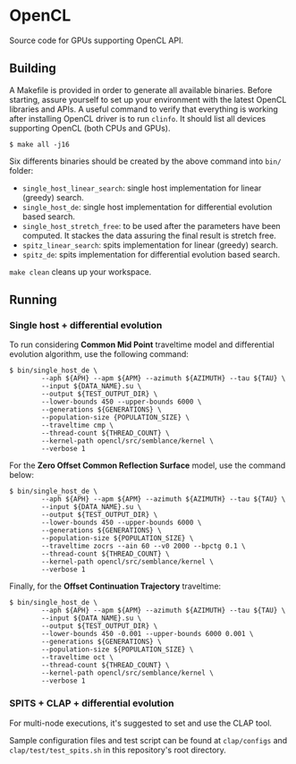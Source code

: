 # OpenCL

Source code for GPUs supporting OpenCL API.

## Building

A Makefile is provided in order to generate all available binaries. Before starting, assure yourself to set up your environment with the latest OpenCL libraries and APIs.
A useful command to verify that everything is working after installing OpenCL driver is to run `clinfo`. It should list all devices supporting OpenCL (both CPUs and GPUs).

```
$ make all -j16
```

Six differents binaries should be created by the above command into `bin/` folder:

* `single_host_linear_search`: single host implementation for linear (greedy) search.
* `single_host_de`: single host implementation for differential evolution based search.
* `single_host_stretch_free`: to be used after the parameters have been computed. It stackes the data assuring the final result is stretch free.
* `spitz_linear_search`: spits implementation for linear (greedy) search.
* `spitz_de`: spits implementation for differential evolution based search.

`make clean` cleans up your workspace.

## Running

### Single host + differential evolution

To run considering **Common Mid Point** traveltime model and differential evolution algorithm, use the following command:

```
$ bin/single_host_de \
        --aph ${APH} --apm ${APM} --azimuth ${AZIMUTH} --tau ${TAU} \
        --input ${DATA_NAME}.su \
        --output ${TEST_OUTPUT_DIR} \
        --lower-bounds 450 --upper-bounds 6000 \
        --generations ${GENERATIONS} \
        --population-size {POPULATION_SIZE} \
        --traveltime cmp \
        --thread-count ${THREAD_COUNT} \
        --kernel-path opencl/src/semblance/kernel \
        --verbose 1
```

For the **Zero Offset Common Reflection Surface** model, use the command below:

```
$ bin/single_host_de \
        --aph ${APH} --apm ${APM} --azimuth ${AZIMUTH} --tau ${TAU} \
        --input ${DATA_NAME}.su \
        --output ${TEST_OUTPUT_DIR} \
        --lower-bounds 450 --upper-bounds 6000 \
        --generations ${GENERATIONS} \
        --population-size ${POPULATION_SIZE} \
        --traveltime zocrs --ain 60 --v0 2000 --bpctg 0.1 \
        --thread-count ${THREAD_COUNT} \
        --kernel-path opencl/src/semblance/kernel \
        --verbose 1
```

Finally, for the **Offset Continuation Trajectory** traveltime:

```
$ bin/single_host_de \
        --aph ${APH} --apm ${APM} --azimuth ${AZIMUTH} --tau ${TAU} \
        --input ${DATA_NAME}.su \
        --output ${TEST_OUTPUT_DIR} \
        --lower-bounds 450 -0.001 --upper-bounds 6000 0.001 \
        --generations ${GENERATIONS} \
        --population-size ${POPULATION_SIZE} \
        --traveltime oct \
        --thread-count ${THREAD_COUNT} \
        --kernel-path opencl/src/semblance/kernel \
        --verbose 1
```

### SPITS + CLAP + differential evolution

For multi-node executions, it's suggested to set and use the CLAP tool.

Sample configuration files and test script can be found at `clap/configs` and `clap/test/test_spits.sh` in this repository's root directory.
